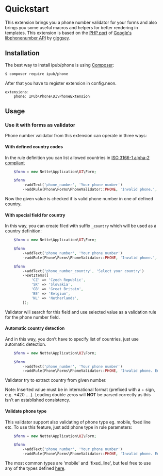 # Quickstart

This extension brings you a phone number validator for your forms and also brings you some useful macros and helpers for better rendering in templates.
This extension is based on the [PHP port](https://github.com/giggsey/libphonenumber-for-php) of [Google's libphonenumber API](https://github.com/googlei18n/libphonenumber) by [giggsey](https://github.com/giggsey).

## Installation

The best way to install ipub/phone is using  [Composer](http://getcomposer.org/):

```sh
$ composer require ipub/phone
```

After that you have to register extension in config.neon.

```neon
extensions:
    phone: IPub\Phone\DI\PhoneExtension
```

## Usage

### Use it with forms as validator

Phone number validator from this extension can operate in three ways:

#### With defined country codes

In the rule definition you can list allowed countries in [ISO 3166-1 alpha-2 compliant](https://en.wikipedia.org/wiki/ISO_3166-1_alpha-2#Officially_assigned_code_elements)

```php
    $form = new Nette\Application\UI\Form;

    $form
        ->addText('phone_number', 'Your phone number')
        ->addRule(Phone\Forms\PhoneValidator::PHONE, 'Invalid phone.', ['GB', 'US', 'CZ']);
```

Now the given value is checked if is valid phone number in one of defined country.

#### With special field for country

In this way, you can create filed with suffix `_country` which will be used as a country definition:

```php
    $form = new Nette\Application\UI\Form;

    $form
        ->addText('phone_number', 'Your phone number')
        ->addRule(Phone\Forms\PhoneValidator::PHONE, 'Invalid phone.', ['GB', 'US', 'CZ']);

    $form
        ->addText('phone_number_country', 'Select your country')
        ->setItems([
            'CZ' => 'Czech Republic',
            'SK' => 'Slovakia',
            'GB' => 'Great Britain',
            'BE' => 'Belgium',
            'NL' => 'Netherlands',
        ]);
```

Validator will search for this field and use selected value as a validation rule for the phone number field.

#### Automatic country detection

And in this way, you don't have to specify list of countries, just use automatic detection.

```php
    $form = new Nette\Application\UI\Form;

    $form
        ->addText('phone_number', 'Your phone number')
        ->addRule(Phone\Forms\PhoneValidator::PHONE, 'Invalid phone. Enter it in international format.', ['AUTO']);
```

Validator try to extract country from given number.

Note: Inserted value must be in international format (prefixed with a + sign, e.g. +420 ....). Leading double zeros will **NOT** be parsed correctly as this isn't an established consistency.

#### Validate phone type

This validator support also validating of phone type eg. mobile, fixed line etc. To use this feature, just add phone type in rule parameters:

```php
    $form = new Nette\Application\UI\Form;

    $form
        ->addText('phone_number', 'Your phone number')
        ->addRule(Phone\Forms\PhoneValidator::PHONE, 'Invalid phone. Enter it in international format.', ['AUTO', 'mobile', 'fixed_line']);
```

The most common types are 'mobile' and 'fixed_line', but feel free to use any of the types defined [here](https://github.com/iPublikuj/phone/blob/master/src/IPub/Phone/Phone.php).
 
